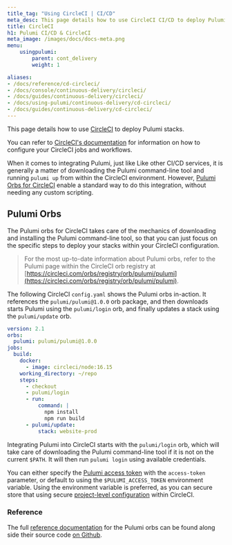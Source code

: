 ```yaml
---
title_tag: "Using CircleCI | CI/CD"
meta_desc: This page details how to use CircleCI CI/CD to deploy Pulumi stacks.
title: CircleCI
h1: Pulumi CI/CD & CircleCI
meta_image: /images/docs/docs-meta.png
menu:
    usingpulumi:
        parent: cont_delivery
        weight: 1

aliases:
- /docs/reference/cd-circleci/
- /docs/console/continuous-delivery/circleci/
- /docs/guides/continuous-delivery/circleci/
- /docs/using-pulumi/continuous-delivery/cd-circleci/
- /docs/guides/continuous-delivery/cd-circleci/
---
```


This page details how to use [CircleCI](https://circleci.com/) to deploy Pulumi stacks.

You can refer to [CircleCI's documentation](https://circleci.com/docs/2.0/config-intro/#section=configuration)
for information on how to configure your CircleCI jobs and workflows.

When it comes to integrating Pulumi, just like Like other CI/CD services, it is generally a matter
of downloading the Pulumi command-line tool and running `pulumi up` from within the CircleCI
environment. However, [Pulumi Orbs for CircleCI](https://circleci.com/orbs/registry/orb/pulumi/pulumi)
enable a standard way to do this integration, without needing any custom scripting.

## Pulumi Orbs

The Pulumi orbs for CircleCI takes care of the mechanics of downloading and installing the Pulumi
command-line tool, so that you can just focus on the specific steps to deploy your stacks within
your CircleCI configuration.

> For the most up-to-date information about Pulumi orbs, refer to the Pulumi page within the CircleCI
> orb registry at [https://circleci.com/orbs/registry/orb/pulumi/pulumi](https://circleci.com/orbs/registry/orb/pulumi/pulumi).

The following CircleCI `config.yaml` shows the Pulumi orbs in-action. It references the
`pulumi/pulumi@1.0.0` orb package, and then downloads starts Pulumi using the  `pulumi/login` orb,
and finally updates a stack using the `pulumi/update` orb.

```yaml
version: 2.1
orbs:
  pulumi: pulumi/pulumi@1.0.0
jobs:
  build:
    docker:
      - image: circleci/node:16.15
    working_directory: ~/repo
    steps:
      - checkout
      - pulumi/login
      - run:
          command: |
            npm install
            npm run build
      - pulumi/update:
          stack: website-prod
```

Integrating Pulumi into CircleCI starts with the `pulumi/login` orb, which will take care of
downloading the Pulumi command-line tool if it is not on the current `$PATH`. It will then run
`pulumi login` using available credentials.

You can either specify the [Pulumi access token](/docs/pulumi-cloud/accounts#access-tokens)
with the `access-token` parameter, or default to using the `$PULUMI_ACCESS_TOKEN` environment variable.
Using the environment variable is preferred, as you can secure store that using secure
[project-level configuration](https://circleci.com/docs/2.0/env-vars/#setting-an-environment-variable-in-a-project)
within CircleCI.

### Reference

The full [reference documentation](https://github.com/pulumi/circleci#orb-reference) for the Pulumi
orbs can be found along side their source code [on Github](https://github.com/pulumi/circleci).
